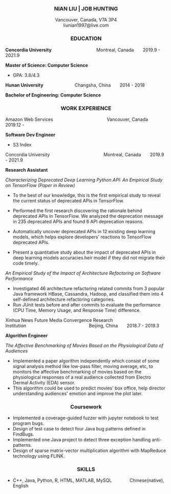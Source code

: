 ### **<center>NIAN LIU | JOB HUNTING</center>**
<center>Vancouver, Canada, V7A 3P4  </center>   
<center>liunian1997@live.com  </center>  


### **<center>EDUCATION</center>**
		
**Concordia University**&#8195;&#8195;&#8195;&#8195;&#8195;&#8195;&#8195;&#8195;&#8195;&#8195;Montreal, Canada&#8195;&#8195;2019.9 - 2021.9

**Master of Science: Computer Science**

- GPA: 3.8/4.3

**Hunan University**&#8195;&#8195;&#8195;&#8195;&#8195;&#8195;&#8195;Changsha, China&#8195;&#8195;2014 - 2018

**Bachelor of Engineering: Computer Science**


### **<center>WORK EXPERIENCE</center>**
Amazon Web Services&#8195;&#8195;&#8195;&#8195;&#8195;&#8195;&#8195;&#8195;&#8195;&#8195;&#8195;&#8195;Vancouver, Canada&#8195;&#8195;2019.12 - 

**Software Dev Engineer**

- S3 Index

Concordia University&#8195;&#8195;&#8195;&#8195;&#8195;&#8195;&#8195;&#8195;&#8195;&#8195;&#8195;&#8195;Montreal, Canada&#8195;&#8195;2019.9 - 2021.9

**Research Assistant**

*Characterizing Deprecated Deep Learning Python API: An Empirical Study on TensorFlow (Paper in Review)*

 - To the best of our knowledge, this is the first empirical study to reveal the current status of deprecated APIs in TensorFlow.

 - Performed the first research discovering the rationale behind deprecated APIs in TensorFlow. We analyzed the deprecation message in 235 deprecated APIs and found 6 API deprecation reasons.

 - Automatically uncover deprecated APIs in 12 existing deep learning models, which helps explore developers' reactions to TensorFlow deprecated APIs.

 - Present a quantitative study about the impact of deprecated APIs in deep learning models accuracies.heir model if they did not migrate their code timely.

*An Empirical Study of the Impact of Architecture Refactoring on Software Performance*

 - Investigated 46 architecture refactoring related commits from 3 popular Java framework HBase, Cassandra, Hadoop, and classified them into 4 self-defined architecture refactoring categories.
 - Run JUnit tests before and after commits to evaluate the performance (CPU Time, Memory Usage, and Response Time) difference.


Xinhua News Future Media Convergence Research Institution&#8195;&#8195;&#8195;&#8195;&#8195;&#8195;&#8195;&#8195;&#8195;&#8195;&#8195;&#8195;&#8195;&#8195;Beijing, China&#8195;&#8195;2018.7 - 2019.3

**Algorithm Engineer**

*The Affective Benchmarking of Movies Based on the Physiological Data of Audiences*

 - Implemented a paper algorithm independently which consist of some signal analysis method like low-pass filter, moving average, etc, to monitors the affective benchmarking of movies based on the physiological responses of a real audience collected from Electro Dermal Activity (EDA) sensor.
 - This algorithm could be used to predict movies' box office, help director understanding audiences' emotion and improve the plot later.



### **<center>Coursework</center>**

- Implemented a coverage-guided fuzzer with jupyter notebook to test program bugs.
- Design of test case to detect four Java bug patterns defined in FindBugs.
- Implemented one Java project to detect three exception handling anti-patterns.
- Design of sparse matrix-vector multiplication algorithm with MapReduce technology using FLINK.


### **<center>SKILLS</center>**

- C++, Java, Python, R, HTML, MATLAB, MySQL&#8195;&#8195;&#8195;&#8195;Chinese(native), English
